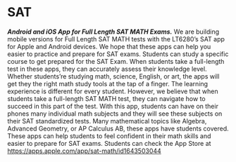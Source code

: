 # SAT
***Android and iOS App for Full Length SAT MATH Exams.***
We are building mobile versions for Full Length SAT MATH tests with the LT6280’s SAT app for Apple and Android devices. We hope that these apps can help you easier to practice and prepare for SAT exams. Students can study a specific course to get prepared for the SAT Exam. When students take a full-length test in these apps, they can accurately assess their knowledge level. Whether students’re studying math, science, English, or art, the apps will get they the right math study tools at the tap of a finger. The learning experience is different for every student. However, we believe that when students take a full-length SAT MATH test, they can navigate how to succeed in this part of the test. With this app, students can have on their phones many individual math subjects and they will see these subjects on their SAT standardized tests. Many mathematical topics like Algebra, Advanced Geometry, or AP Calculus AB, these apps have students covered. These apps can help students to feel confident in their math skills and easier to prepare for SAT exams.
Students can check the App Store at https://apps.apple.com/app/sat-math/id1643503044 

